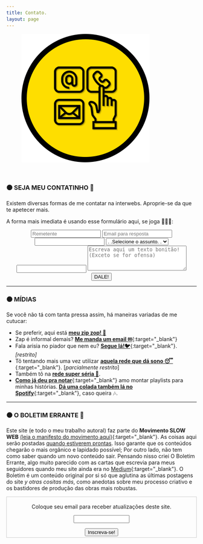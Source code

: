 ```yaml
---
title: Contato.
layout: page
---
```

<figure>
  <img alt="Laureano." src="images/CONTATO.png" />
</figure>

<br/>


### ⚫ **SEJA MEU CONTATINHO 🤭**

Existem diversas formas de me contatar na interwebs. Aproprie-se da que te apetecer mais.

A forma mais imediata é usando esse formulário  aqui, se joga 🏃🏿‍♀️:

<div>
    <form style="text-align:center;" action="https://formspree.io/f/xzbkgkea"
    method="POST">
        <input type="text" name="Remetente" placeholder="Remetente" required>
        <input type="text" name="Email" required placeholder="Email para resposta">
        <input type="text" data-validate="Selecione um Assunto" name="Assunto" required>
            <select id="assunto" name="assunto" required>
                <option value="" disabled selected >. .Selecione o assunto. .</option>
                <option value="orçamento"><strong>Orçamento</strong></option>
                <option value="feedback"><strong>Feedback</strong></option>
                <option value="ofensa"><strong>Ofensa</strong></option>
            </select>
        <input type="text" name="Caixa de Texto" required>
            <textarea rows="4" cols="30" class="input100" name="message" placeholder="Escreva aqui um texto bonitão! (Exceto se for ofensa)"></textarea>
        <input type="submit" value="DALE!">
    </form>
</div>

---

### ⚫ **MÍDIAS**

Se você não tá com tanta pressa assim, há maneiras variadas de me cutucar: 
- Se preferir, aqui está <a href="https://api.whatsapp.com/send?phone=+55-83991647494" target="_blank"><i class="fa fa-whatsapp"></i><strong>meu zip zop! 💬</strong></a>
- Zap é informal demais? [**Me manda um email ✉**](mailto:contato@laureano.eu){:target="_blank"}
- Fala arisia no piador que nem eu? [**Segue lá!🐦**](https://twitter.com/laureanoeu){:target="_blank"}. *[restrito]*
- Tô tentando mais uma vez utilizar [**aquela rede que dá sono 😴**](https://instagram.com/laureanoeu){:target="_blank"}. [*parcialmente restrito*]
- Também tô na [**rede super séria 🧐**](https://linkedin.com/in/laureanoeu
).
- [**Como já deu pra notar**](/Textos/Termos&Condicoes){:target="_blank"} amo montar playlists para minhas histórias. [**Dá uma colada também lá no Spotify**](https://open.spotify.com/user/8p7m6aps2kw1fius7edvoiu68){:target="_blank"}, caso queira 🎶.

---

### ⚫ **O BOLETIM ERRANTE 💌**

Este site (e todo o meu trabalho autoral) faz parte do **Movimento SLOW WEB** [(leia o manifesto do movimento aqui)](https://manualdousuario.net/a-slow-web/){:target="_blank"}. As coisas aqui serão postadas [quando estiverem prontas](https://i.imgur.com/YsfZ2Tq.png). Isso garante que os conteúdos chegarão o mais orgânico e lapidado possível; Por outro lado, não tem como saber quando um novo conteúdo sair. Pensando nisso criei O Boletim Errante, algo muito parecido com as cartas que escrevia para meus seguidores quando meu site ainda era no [Medium](http://medium.com/@laureanoeu){:target="_blank"}. O Boletim é um conteúdo original por si só que aglutina as últimas postagens do site *y otras cositas más*, como anedotas sobre meu processo criativo e os bastidores de produção das obras mais robustas.

<form style="border:1px solid #ccc;padding:3px;text-align:center;" action="https://tinyletter.com/laureanoeu" method="post" target="popupwindow" onsubmit="window.open('https://tinyletter.com/laureanoeu', 'popupwindow', 'scrollbars=yes,width=800,height=600');return true"><p><label for="tlemail">Coloque seu email para receber atualizações deste site.</label></p><p><input type="text" style="width:140px" name="email" id="tlemail" /></p><input type="hidden" value="1" name="embed"/><input type="submit" value="Inscreva-se!" /></form>